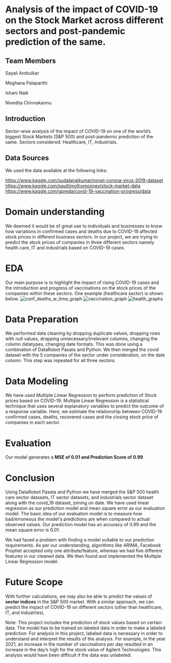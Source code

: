 # Analysis of the impact of COVID-19 on the Stock Market across different sectors and post-pandemic prediction of the same.
## Team Members

Sayali Ambulkar

Meghana Palaparthi

Ishani Naik

Nivedita Chinnakannu

## Introduction
Sector-wise analysis of the impact of COVID-19 on one of the world’s biggest Stock Markets (S&P 500) and post-pandemic prediction of the same.
Sectors considered: Healthcare, IT, Industrials.

## Data Sources
We used the data available at the following links:

https://www.kaggle.com/sudalairajkumar/novel-corona-virus-2019-dataset
https://www.kaggle.com/paultimothymooney/stock-market-data
https://www.kaggle.com/gpreda/covid-19-vaccination-progress/data

# Domain understanding
We deemed it would be of great use to individuals and businesses to know how variations in confirmed cases and deaths due to COVID-19 affected stock prices in different business sectors. In our project, we are trying to predict the stock prices of companies in three different sectors namely health care, IT and industrials based on COVID-19 cases.

# EDA
Our main purpose is to highlight the impact of rising COVID-19 cases and the introduction and progress of vaccinations on the stock prices of the companies within these sectors. One example (healthcare sector) is shown below.
![conf_deaths_w_time_graph](https://user-images.githubusercontent.com/91848959/145346565-1d245563-14b5-46f8-bbfd-3ad120fbd222.png)
![vaccination_graph](https://user-images.githubusercontent.com/91848959/145346582-d27bcda3-ce52-48f9-a873-bd072646a846.png)
![health_graphs](https://user-images.githubusercontent.com/91848959/145346603-2664f1ab-6cdf-4857-9d92-4ddfc7a75aa0.png)

# Data Preparation
We performed data cleaning by dropping duplicate values, dropping rows with null values, dropping unnecessary/irrelevant columns, changing the column datatypes, changing date formats. This was done using a combination of DataRobot Paxata and Python. We then merged the covid dataset with the 5 companies of the sector under consideration, on the date column. This step was repeated for all three sectors.

# Data Modeling
We have used Multiple Linear Regression to perform prediction of Stock prices based on COVID-19. Multiple Linear Regression is a statistical technique that uses several explanatory variables to predict the outcome of a response variable. Here, we estimate the relationship between COVID-19 confirmed cases, deaths, recovered cases and the closing stock price of companies in each sector.

# Evaluation
Our model generates a **MSE of 0.01 and Prediction Score of 0.99**

# Conclusion
Using DataRobot Paxata and Python we have merged the S&P 500 health care sector datasets, IT sector datasets, and industrials sector dataset along with the covid_19 dataset, joining on date.
We have used linear regression as our prediction model and mean square error as our evaluation model. The basic idea of our evaluation model is to measure how bad/erroneous the model's predictions are when compared to actual observed values.
Our prediction model has an accuracy of 0.99 and the mean square error is 0.01.

We had faced a problem with finding a model suitable to our prediction requirements. As per our understanding, algorithms like ARIMA, Facebook Prophet accepted only one attribute/feature, whereas we had five different features in our cleaned data.
We then found and implemented the Multiple Linear Regression model.

# Future Scope
With further calculations, we may also be able to predict the values of **sector indices** in the S&P 500 market. With a similar approach, we can predict the impact of COVID-19 on different sectors (other than healthcare, IT, and industries).

Note: This project includes the prediction of stock values based on certain data. The model has to be trained on labeled data in order to make a labeled prediction.
For analysis in this project, labeled data is necessary in order to understand and interpret the results of the analysis. For example, in the year 2021, an increase in the number of vaccinations per day resulted in an increase in the day’s high for the stock value of Agilent Technologies. This analysis would have been difficult if the data was unlabeled.
